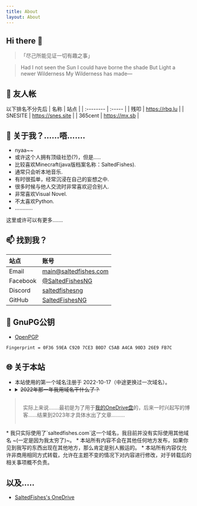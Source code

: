 ```yaml
---
title: About
layout: About
---
```


## Hi there 👋

> 「尽己所能见证一切有趣之事」

> Had I not seen the Sun
> I could have borne the shade
> But Light a newer Wilderness
> My Wilderness has made—

## 📖 友人帐

以下排名不分先后
| 名称 | 站点 |
| :--------  | :----- |
| 残叩 | https://rbq.lu |
| SNESITE | https://snes.site |
| 365cent | https://mx.sb |

## 👀 关于我？......唔.......

* nyaa~~
* 或许这个人拥有顶级社恐(?)，但是.....
* 比较喜欢Minecraft(java版档案名称：SaltedFishes).
* 通常只会听本地音乐.
* 有时很孤单，经常沉浸在自己的妄想之中.
* 很多时候与他人交流时非常喜欢迎合别人.
* 非常喜欢Visual Novel.
* 不太喜欢Python.
* ............

这里或许可以有更多.......

## 📫 找到我？

| 站点 | 账号 |
| :--------  | :----- |
| Email | [main@saltedfishes.com](mailto:main@saltedfishes.com) |
| Facebook | [@SaltedFishesNG](https://www.facebook.com/SaltedFishesNG/) |
| Discord | [saltedfishesng](https://discord.com/users/814807934080253993) |
| GitHub | [SaltedFishesNG](https://github.com/SaltedFishesNG) |

## 🔑 GnuPG公钥

* [OpenPGP](https://keys.openpgp.org/vks/v1/by-fingerprint/0F3659EAC9207CE3B0D7C5ABA4CA90D326E9FB7C)
```
Fingerprint = 0F36 59EA C920 7CE3 B0D7 C5AB A4CA 90D3 26E9 FB7C
```

## 🌐 关于本站

* 本站使用的第一个域名注册于 2022-10-17（中途更换过一次域名）。
* <details><summary><del>2022年那一年我用域名干什么了？</del></summary>
<blockquote style="padding-bottom: 15px; padding-left: 20px; padding-top: 15px;">实际上来说.......最初是为了用于<a target="_blank" rel="noopener" href="https://cloud.saltedfishes.com/">我的OneDrive盘</a>的，后来一时兴起写的博客......结果到2023年才具体水出了文章.........
</blockquote></details>
* 我只实际使用了`saltedfishes.com`这一个域名，我目前并没有实际使用其他域名 ~(一定是因为我太穷了)~。
* 本站所有内容不会在其他任何地方发布，如果你见到我写的东西出现在其他地方，那么肯定是别人搬运的。
* 本站所有内容仅允许非商用相同方式转载，允许在主题不变的情况下对内容进行修改，对于转载后的相关事项概不负责。

## 以及.....

* [SaltedFishes's OneDrive](https://cloud.saltedfishes.com/)
